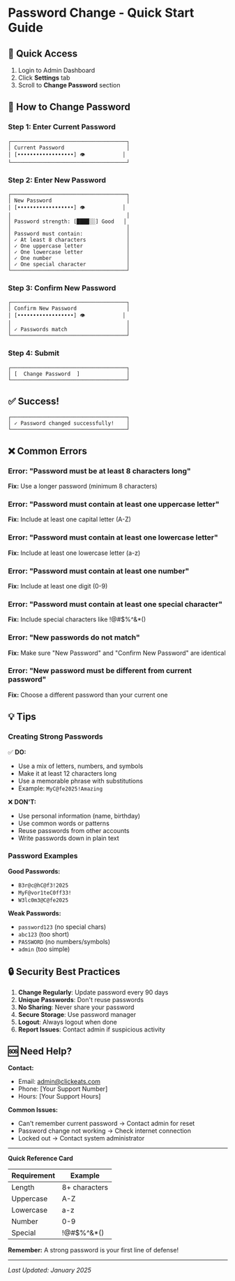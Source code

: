 # Password Change - Quick Start Guide

## 🚀 Quick Access

1. Login to Admin Dashboard
2. Click **Settings** tab
3. Scroll to **Change Password** section

## 📝 How to Change Password

### Step 1: Enter Current Password
```
┌─────────────────────────────────────┐
│ Current Password                    │
│ [••••••••••••••••••] 👁️            │
└─────────────────────────────────────┘
```

### Step 2: Enter New Password
```
┌─────────────────────────────────────┐
│ New Password                        │
│ [••••••••••••••••••] 👁️            │
│                                     │
│ Password strength: [████░░] Good   │
│                                     │
│ Password must contain:              │
│ ✓ At least 8 characters             │
│ ✓ One uppercase letter              │
│ ✓ One lowercase letter              │
│ ✓ One number                        │
│ ✓ One special character             │
└─────────────────────────────────────┘
```

### Step 3: Confirm New Password
```
┌─────────────────────────────────────┐
│ Confirm New Password                │
│ [••••••••••••••••••] 👁️            │
│                                     │
│ ✓ Passwords match                   │
└─────────────────────────────────────┘
```

### Step 4: Submit
```
┌─────────────────────────────────────┐
│ [  Change Password  ]               │
└─────────────────────────────────────┘
```

## ✅ Success!
```
┌─────────────────────────────────────┐
│ ✓ Password changed successfully!    │
└─────────────────────────────────────┘
```

## ❌ Common Errors

### Error: "Password must be at least 8 characters long"
**Fix:** Use a longer password (minimum 8 characters)

### Error: "Password must contain at least one uppercase letter"
**Fix:** Include at least one capital letter (A-Z)

### Error: "Password must contain at least one lowercase letter"
**Fix:** Include at least one lowercase letter (a-z)

### Error: "Password must contain at least one number"
**Fix:** Include at least one digit (0-9)

### Error: "Password must contain at least one special character"
**Fix:** Include special characters like !@#$%^&*()

### Error: "New passwords do not match"
**Fix:** Make sure "New Password" and "Confirm New Password" are identical

### Error: "New password must be different from current password"
**Fix:** Choose a different password than your current one

## 💡 Tips

### Creating Strong Passwords
✅ **DO:**
- Use a mix of letters, numbers, and symbols
- Make it at least 12 characters long
- Use a memorable phrase with substitutions
- Example: `MyC@fe2025!Amazing`

❌ **DON'T:**
- Use personal information (name, birthday)
- Use common words or patterns
- Reuse passwords from other accounts
- Write passwords down in plain text

### Password Examples

**Good Passwords:**
- `B3r@c@hC@f3!2025`
- `MyF@vor1teC0ff33!`
- `W3lc0m3@C@fe2025`

**Weak Passwords:**
- `password123` (no special chars)
- `abc123` (too short)
- `PASSWORD` (no numbers/symbols)
- `admin` (too simple)

## 🔒 Security Best Practices

1. **Change Regularly**: Update password every 90 days
2. **Unique Passwords**: Don't reuse passwords
3. **No Sharing**: Never share your password
4. **Secure Storage**: Use password manager
5. **Logout**: Always logout when done
6. **Report Issues**: Contact admin if suspicious activity

## 🆘 Need Help?

**Contact:**
- Email: admin@clickeats.com
- Phone: [Your Support Number]
- Hours: [Your Support Hours]

**Common Issues:**
- Can't remember current password → Contact admin for reset
- Password change not working → Check internet connection
- Locked out → Contact system administrator

---

**Quick Reference Card**

| Requirement | Example |
|-------------|---------|
| Length | 8+ characters |
| Uppercase | A-Z |
| Lowercase | a-z |
| Number | 0-9 |
| Special | !@#$%^&*() |

**Remember:** A strong password is your first line of defense!

---

*Last Updated: January 2025*

